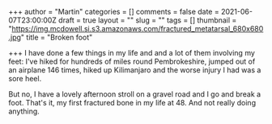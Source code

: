 +++
author = "Martin"
categories = []
comments = false
date = 2021-06-07T23:00:00Z
draft = true
layout = ""
slug = ""
tags = []
thumbnail = "https://img.mcdowell.si.s3.amazonaws.com/fractured_metatarsal_680x680.jpg"
title = "Broken foot"

+++
I have done a few things in my life and and a lot of them involving my feet: I've hiked for hundreds of miles round Pembrokeshire, jumped out of an airplane 146 times, hiked up Kilimanjaro and the worse injury I had was a sore heel.

But no, I have a lovely afternoon stroll on a gravel road and I go and break a foot. That's it, my first fractured bone in my life at 48. And not really doing anything. 